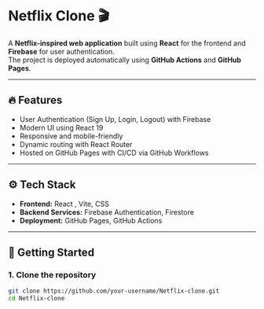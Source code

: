 # Netflix Clone 🎬


A **Netflix-inspired web application** built using **React** for the frontend and **Firebase** for user authentication.  
The project is deployed automatically using **GitHub Actions** and **GitHub Pages**.

---

## 🔥 Features

- User Authentication (Sign Up, Login, Logout) with Firebase
- Modern UI using React 19
- Responsive and mobile-friendly
- Dynamic routing with React Router
- Hosted on GitHub Pages with CI/CD via GitHub Workflows

---

## ⚙️ Tech Stack

- **Frontend:** React , Vite, CSS
- **Backend Services:** Firebase Authentication, Firestore
- **Deployment:** GitHub Pages, GitHub Actions

---

## 🚀 Getting Started

### 1. Clone the repository
```bash
git clone https://github.com/your-username/Netflix-clone.git
cd Netflix-clone
 
